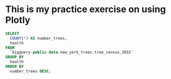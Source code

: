# This is my practice exercise on using Plotly

```sql
SELECT
  COUNT(*) AS number_trees,
  health
FROM
  `bigquery-public-data.new_york_trees.tree_census_2015`
GROUP BY
  health
ORDER BY
  number_trees DESC;
```

